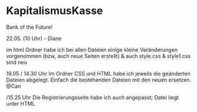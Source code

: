 # KapitalismusKasse
Bank of the Future!


22.05. (10 Uhr) - Diane

im html Ordner habe ich bei allen Dateien einige kleine Veränderungen vorgenommen (bzw, auch neue Seiten erstellt) & auch style.css & style1.css sind neu

19.05 / 14.30 Uhr
Im Ordner CSS und HTML habe ich jeweils die geänderten Dateien abgelegt.
Einfach die bestehenden Dateien mit den neuen ersetzen.
@Can

/15.25 Uhr
Die Registrierungsseite habe ich auch angepasst; Datei liegt unter HTML
